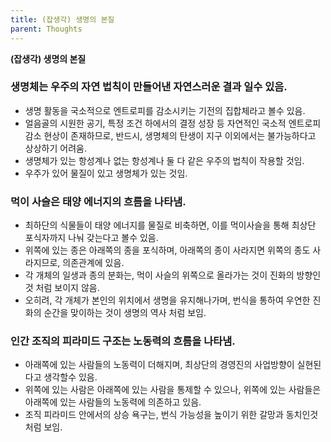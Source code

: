 ```yaml
---
title: (잡생각) 생명의 본질
parent: Thoughts
---
```


**(잡생각) 생명의 본질**

### 생명체는 우주의 자연 법칙이 만들어낸 자연스러운 결과 일수 있음.
- 생명 활동을 국소적으로 엔트로피를 감소시키는 기전의 집합체라고 볼수 있음.
- 얼음골의 시원한 공기, 특정 조건 하에서의 결정 성장 등 자연적인 국소적 엔트로피 감소 현상이 존재하므로, 반드시, 생명체의 탄생이 지구 이외에서는 불가능하다고 상상하기 어려움.
- 생명체가 있는 항성계나 없는 항성계나 둘 다 같은 우주의 법칙이 작용할 것임.
- 우주가 있어 물질이 있고 생명체가 있는 것임.


### 먹이 사슬은 태양 에너지의 흐름을 나타냄.
- 최하단의 식물들이 태양 에너지를 물질로 비축하면, 이를 먹이사슬을 통해 최상단 포식자까지 나눠 갖는다고 볼수 있음.
- 위쪽에 있는 종은 아래쪽의 종을 포식하며, 아래쪽의 종이 사라지면 위쪽의 종도 사라지므로, 의존관계에 있음.
- 각 개체의 일생과 종의 분화는, 먹이 사슬의 위쪽으로 올라가는 것이 진화의 방향인것 처럼 보이지 않음.
- 오히려, 각 개체가 본인의 위치에서 생명을 유지해나가며, 번식을 통하여 우연한 진화의 순간을 맞이하는 것이 생명의 역사 처럼 보임.


### 인간 조직의 피라미드 구조는 노동력의 흐름을 나타냄.
- 아래쪽에 있는 사람들의 노동력이 더해지며, 최상단의 경영진의 사업방향이 실현된다고 생각할수 있음.
- 위쪽에 있는 사람은 아래쪽에 있는 사람을 통제할 수 있으나, 위쪽에 있는 사람들은 아래쪽에 있는 사람들의 노동력에 의존하고 있음.
- 조직 피라미드 안에서의 상승 욕구는, 번식 가능성을 높이기 위한 갈망과 동치인것처럼 보임.
